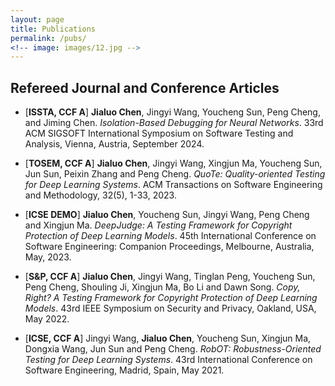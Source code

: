 ```yaml
---
layout: page
title: Publications
permalink: /pubs/
<!-- image: images/12.jpg -->
---
```



## Refereed Journal and Conference Articles

<!-- ###### <font color="#dd0000">* means corresponding author</font> -->
<!-- *Note that in computer science, peer reviewed top-tier conference papers are equally (if not more) recoganized than top-tier journal papers.*  -->
<!-- [Google Scholar](https://scholar.google.com.sg/citations?user=GjkTuMQAAAAJ&hl=en)
 -->

<!-- - [**ISSTA, CCF A**] Xiangshan Gao, **Jialuo Chen**, Jingyi Wang, Jie Shi, Peng Cheng, and Jiming Chen. *TeDA: A Testing Framework for Data Usage Auditing in Deep Learning Model Development*. 33rd ACM SIGSOFT International Symposium on Software Testing and Analysis, Vienna, Austria, September 2024.   -->
  
- [**ISSTA, CCF A**] **Jialuo Chen**, Jingyi Wang, Youcheng Sun, Peng Cheng, and Jiming Chen. *Isolation-Based Debugging for Neural Networks*. 33rd ACM SIGSOFT International Symposium on Software Testing and Analysis, Vienna, Austria, September 2024. 

- [**TOSEM, CCF A**] **Jialuo Chen**, Jingyi Wang, Xingjun Ma, Youcheng Sun, Jun Sun, Peixin Zhang and Peng Cheng. *QuoTe: Quality-oriented Testing for Deep Learning Systems*. ACM Transactions on Software Engineering and Methodology, 32(5), 1-33, 2023. 
 
- [**ICSE DEMO**] **Jialuo Chen**, Youcheng Sun, Jingyi Wang, Peng Cheng and Xingjun Ma. *DeepJudge: A Testing Framework for Copyright Protection of Deep Learning Models*. 45th International Conference on Software Engineering: Companion Proceedings, Melbourne, Australia, May, 2023.

- [**S&P, CCF A**] **Jialuo Chen**, Jingyi Wang, Tinglan Peng, Youcheng Sun, Peng Cheng, Shouling Ji, Xingjun Ma, Bo Li and Dawn Song. *Copy, Right? A Testing Framework for Copyright Protection of Deep Learning Models*. 43rd IEEE Symposium on Security and Privacy, Oakland, USA, May 2022.

- [**ICSE, CCF A**] Jingyi Wang, **Jialuo Chen**, Youcheng Sun, Xingjun Ma, Dongxia Wang, Jun Sun and Peng Cheng. *RobOT: Robustness-Oriented Testing for Deep Learning Systems*. 43rd International Conference on Software Engineering, Madrid, Spain, May 2021. 



